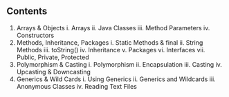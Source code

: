 ## Contents
1. Arrays & Objects
  i. Arrays
  ii. Java Classes
  iii. Method Parameters
  iv. Constructors
2. Methods, Inheritance, Packages
  i. Static Methods & final
  ii. String Methods
  iii. toString()
  iv. Inheritance
  v. Packages
  vi. Interfaces
  vii. Public, Private, Protected
3. Polymorphism & Casting
  i. Polymorphism
  ii. Encapsulation
  iii. Casting
  iv. Upcasting & Downcasting
4. Generics & Wild Cards
  i. Using Generics
  ii. Generics and Wildcards
  iii. Anonymous Classes
  iv. Reading Text Files